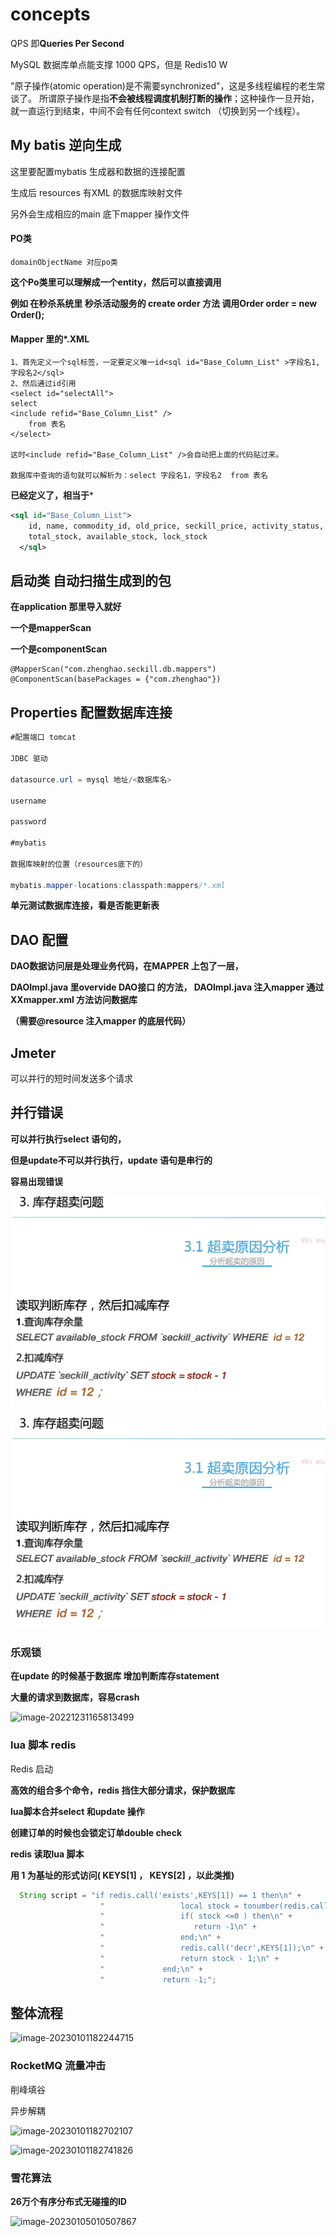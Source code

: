 # concepts

QPS 即**Queries Per Second**

MySQL 数据库单点能支撑 1000 QPS，但是 Redis10 W

"原子操作(atomic operation)是不需要synchronized"，这是多线程编程的老生常谈了。 所谓原子操作是指**不会被线程调度机制打断的操作**；这种操作一旦开始，就一直运行到结束，中间不会有任何context switch （切换到另一个线程）。

## My batis 逆向生成

这里要配置mybatis 生成器和数据的连接配置

生成后 resources 有XML 的数据库映射文件

另外会生成相应的main 底下mapper 操作文件

#### PO类

```
domainObjectName 对应po类
```

**这个Po类里可以理解成一个entity，然后可以直接调用**

**例如 在秒杀系统里 秒杀活动服务的 create order 方法 调用Order order = new Order();** 

#### Mapper 里的*.XML

```
1、首先定义一个sql标签，一定要定义唯一id<sql id="Base_Column_List" >字段名1,字段名2</sql>
2、然后通过id引用
<select id="selectAll">
select
<include refid="Base_Column_List" />
    from 表名
</select>

这时<include refid="Base_Column_List" />会自动把上面的代码贴过来。

数据库中查询的语句就可以解析为：select 字段名1，字段名2  from 表名
```

**已经定义了，相当于***

```xml
<sql id="Base_Column_List">
    id, name, commodity_id, old_price, seckill_price, activity_status, start_time, end_time, 
    total_stock, available_stock, lock_stock
  </sql>
```



## 启动类 自动扫描生成到的包

**在application 那里导入就好**

**一个是mapperScan** 

**一个是componentScan**

```
@MapperScan("com.zhenghao.seckill.db.mappers")
@ComponentScan(basePackages = {"com.zhenghao"})
```

## Properties 配置数据库连接

```java
#配置端口 tomcat

JDBC 驱动

datasource.url = mysql 地址/<数据库名>

username

password

#mybatis 

数据库映射的位置（resources底下的）

mybatis.mapper-locations:classpath:mappers/*.xml


```

**单元测试数据库连接，看是否能更新表**

## DAO 配置

**DAO数据访问层是处理业务代码，在MAPPER 上包了一层，**

**DAOImpl.java 里overvide DAO接口 的方法， DAOImpl.java 注入mapper 通过XXmapper.xml 方法访问数据库**

**（需要@resource 注入mapper 的底层代码）**



## Jmeter

可以并行的短时间发送多个请求

## 并行错误

**可以并行执行select 语句的，**

**但是update不可以并行执行，update 语句是串行的**

**容易出现错误**


![image-20221231170032150](spring_image\image-20221231170032150.png)

![image-20221231170032150](spring_image\image-20221231170032150.png)






### 乐观锁

**在update 的时候基于数据库 增加判断库存statement**

**大量的请求到数据库，容易crash**

![image-20221231165813499](/spring_image/image-20221231165813499.png)

### **lua 脚本 redis** 

Redis 启动



**高效的组合多个命令，redis 挡住大部分请求，保护数据库**

**lua脚本合并select 和update 操作**

**创建订单的时候也会锁定订单double check**

**redis 读取lua 脚本**

**用 1 为基址的形式访问( KEYS[1] ， KEYS[2] ，以此类推)**

```java
  String script = "if redis.call('exists',KEYS[1]) == 1 then\n" +
                    "                 local stock = tonumber(redis.call('get', KEYS[1]))\n" +
                    "                 if( stock <=0 ) then\n" +
                    "                    return -1\n" +
                    "                 end;\n" +
                    "                 redis.call('decr',KEYS[1]);\n" +
                    "                 return stock - 1;\n" +
                    "             end;\n" +
                    "             return -1;";
```



## 整体流程

![image-20230101182244715](/spring_image/image-20230101182244715.png)



### RocketMQ 流量冲击

削峰填谷

异步解耦

![image-20230101182702107](/spring_image/image-20230101182702107.png)

![image-20230101182741826](/spring_image/image-20230101182741826.png)

### 雪花算法

**26万个有序分布式无碰撞的ID**





![image-20230105010507867](/spring_image/image-20230105010507867.png)
